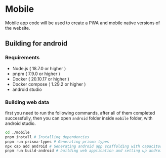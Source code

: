 # Mobile

Mobile app code will be used to create a PWA and mobile native versions of the website.

## Building for android

### Requirements
- Node.js ( 18.7.0 or higher )
- pnpm ( 7.9.0 or higher )
- Docker ( 20.10.17 or higher )
- Docker compose ( 1.29.2 or higher )
- android studio

### Building web data
first you need to run the following commands, after all of them completed successfully, then you can open `android` folder inside `mobile` folder, with android studio.
```bash
cd ./mobile
pnpm install # Installing dependencies
pnpm run prisma-types # Generating prisma types
npx cap add android # Generating android app scaffolding with capacitor.js
pnpm run build-android # building web application and setting up android files
```